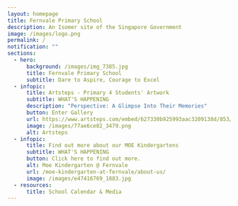 ```yaml
---
layout: homepage
title: Fernvale Primary School
description: An Isomer site of the Singapore Government
image: /images/logo.png
permalink: /
notification: ""
sections:
  - hero:
      background: /images/img_7385.jpg
      title: Fernvale Primary School
      subtitle: Dare to Aspire, Courage to Excel
  - infopic:
      title: Artsteps - Primary 4 Students' Artwork
      subtitle: WHAT'S HAPPENING
      description: "Perspective: A Glimpse Into Their Memories"
      button: Enter Gallery
      url: https://www.artsteps.com/embed/627330b925993aac3209138d/853/480
      image: /images/77ae6ce82_3479.png
      alt: Artsteps
  - infopic:
      title: Find out more about our MOE Kindergartens
      subtitle: WHAT'S HAPPENING
      button: Click here to find out more.
      alt: Moe Kindergarten @ Fernvale
      url: /moe-kindergarten-at-fernvale/about-us/
      image: /images/e47416769_1883.jpg
  - resources:
      title: School Calendar & Media
---
```

